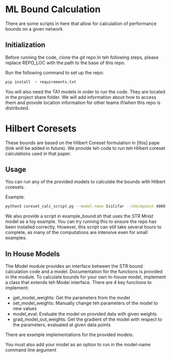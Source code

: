 # ML Bound Calculation

There are some scripts in here that allow for calculation of performance bounds on a given network

## Initialization 

Before running the code, clone the git repo.In teh following steps, please replace REPO_LOC with the path to the base of this repo.

Run the following command to set up the repo:

```bash
pip install -r requirements.txt
```
You will also need the TA1 models in order to run the code. 
They are located in the project share folder.
We will add information about how to access them and provide location information for other teams if/when this repo is distributed.

# Hilbert Coresets

These bounds are based on the Hilbert Coreset formulation in [this] pape (link wiill be added in future). We provide teh code to run teh Hilbert coreset calculations used in that paper.

## Usage

You can run any of the provided models to calculate the bounds with Hilbert coresets. 

Example:

```bash
python3 coreset_calc_script.py --model-name IsiCifar --checkpoint 4000 --hessian hess_isi_cifar_4000.npz --sample-loc ../samle_isi_cifar_4000/ ----num-iterations 100 500 1000 4000 --checkpoint-loc ../checkpoints_isi_cifar_4000/ --gpus 0 --results-loc results/ --log-level INFO
```

We also provide a script in example_bound.sh that uses the STR Mnist model as a toy example.
You can try running this to ensure the repo has been installed correctly.
However, this script can still take several hours to complete, as many of the computations are intensive even for small examples.

## In House Models

The Model module provides an interface between the STR bound calculation code and a model. Documentation for the functions is provided in the module. To calculate bounds for your own in-house model, implement a class that extends teh Model interface. There are 4 key functions to implement:

* get_model_weights: Get the parameters from the model
* set_model_weights: Manually change teh parameters of the model to new values
* model_eval: Evaluate the model on provided data with given weights
* grad_model_out_weights: Get the gradient of the model with respect to the parameters, evaluated at given data points

There are example implementations for the provided models.

You must also add your model as an option to run in the model-name command line argument
